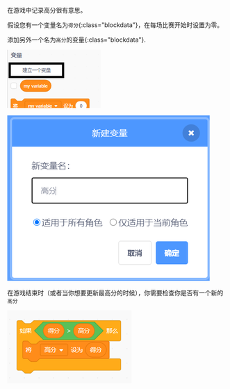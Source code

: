 在游戏中记录高分很有意思。

假设您有一个变量名为`得分`{:class="blockdata"}，在每场比赛开始时设置为零。

添加另外一个名为`高分`的变量{:class="blockdata"}.

![“添加变量”高亮显示的变量菜单](images/make-variable-annotated.png)

![新变量弹出框，高分为变量名](images/make-high-score-variable.png)

在游戏结束时（或者当你想要更新最高分的时候），你需要检查你是否有一个新的`高分`

![将最高分设为当前分的代码块](images/check-for-high-score.png)